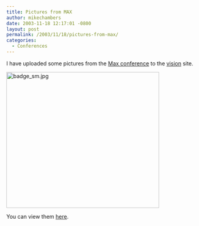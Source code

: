 ```yaml
---
title: Pictures from MAX
author: mikechambers
date: 2003-11-18 12:17:01 -0800
layout: post
permalink: /2003/11/18/pictures-from-max/
categories:
  - Conferences
---
```



I have uploaded some pictures from the [Max conference][1] to the [vision][2] site.

<img alt="badge_sm.jpg" src="/mesh/files/badge_sm.jpg" width="400" height="356" border="0" />

You can view them [here][2].

 [1]: http://www.macromedia.com/macromedia/conference/
 [2]: http://www.markme.com/vision/